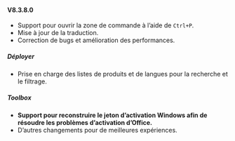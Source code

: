 #### V8.3.8.0

- Support pour ouvrir la zone de commande à l’aide de `Ctrl+P`.
- Mise à jour de la traduction.
- Correction de bugs et amélioration des performances.

##### Déployer

- Prise en charge des listes de produits et de langues pour la recherche et le filtrage.

##### Toolbox

- **Support pour reconstruire le jeton d’activation Windows afin de résoudre les problèmes d’activation d’Office.**
- D’autres changements pour de meilleures expériences.
